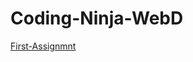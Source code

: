 # Coding-Ninja-WebD
[First-Assignmnt](https://abd8126.github.io/Coding-Ninja-WebD/Basics/ninja.htm)

